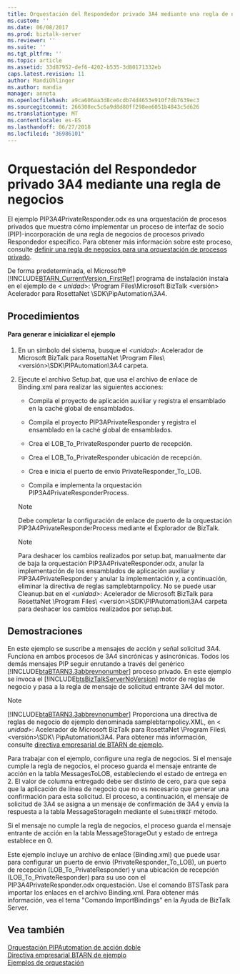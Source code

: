 ```yaml
---
title: Orquestación del Respondedor privado 3A4 mediante una regla de negocios | Microsoft Docs
ms.custom: ''
ms.date: 06/08/2017
ms.prod: biztalk-server
ms.reviewer: ''
ms.suite: ''
ms.tgt_pltfrm: ''
ms.topic: article
ms.assetid: 33d87952-def6-4202-b535-3d80171332eb
caps.latest.revision: 11
author: MandiOhlinger
ms.author: mandia
manager: anneta
ms.openlocfilehash: a9ca606aa3d8ce6cdb74d4653e910f7db7639ec3
ms.sourcegitcommit: 266308ec5c6a9d8d80ff298ee6051b4843c5d626
ms.translationtype: MT
ms.contentlocale: es-ES
ms.lasthandoff: 06/27/2018
ms.locfileid: "36986101"
---
```

# <a name="3a4-private-responder-orchestration-using-a-business-rule"></a>Orquestación del Respondedor privado 3A4 mediante una regla de negocios
El ejemplo PIP3A4PrivateResponder.odx es una orquestación de procesos privados que muestra cómo implementar un proceso de interfaz de socio (PIP)-incorporación de una regla de negocios de procesos privado Respondedor específico. Para obtener más información sobre este proceso, consulte [definir una regla de negocios para una orquestación de procesos privado](../../adapters-and-accelerators/accelerator-rosettanet/defining-a-business-rule-for-a-private-process-orchestration.md).  
  
 De forma predeterminada, el Microsoft® [!INCLUDE[BTARN_CurrentVersion_FirstRef](../../includes/btarn-currentversion-firstref-md.md)] programa de instalación instala en el ejemplo de \< *unidad*\>: \Program Files\Microsoft BizTalk \<versión\> Acelerador para RosettaNet \SDK\PipAutomation\3A4.  
  
## <a name="procedures"></a>Procedimientos  
  
#### <a name="to-build-and-initialize-this-sample"></a>Para generar e inicializar el ejemplo  
  
1.  En un símbolo del sistema, busque el  *\<unidad\>*: Acelerador de Microsoft BizTalk para RosettaNet \Program Files\ \<versión\>\SDK\PIPAutomation\3A4 carpeta.  
  
2.  Ejecute el archivo Setup.bat, que usa el archivo de enlace de Binding.xml para realizar las siguientes acciones:  
  
    -   Compila el proyecto de aplicación auxiliar y registra el ensamblado en la caché global de ensamblados.  
  
    -   Compila el proyecto PIP3APrivateResponder y registra el ensamblado en la caché global de ensamblados.  
  
    -   Crea el LOB_To_PrivateResponder puerto de recepción.  
  
    -   Crea el LOB_To_PrivateResponder ubicación de recepción.  
  
    -   Crea e inicia el puerto de envío PrivateResponder_To_LOB.  
  
    -   Compila e implementa la orquestación PIP3A4PrivateResponderProcess.  
  
    > [!NOTE]
    >  Debe completar la configuración de enlace de puerto de la orquestación PIP3A4PrivateResponderProcess mediante el Explorador de BizTalk.  
  
    > [!NOTE]
    >  Para deshacer los cambios realizados por setup.bat, manualmente dar de baja la orquestación PIP3A4PrivateResponder.odx, anular la implementación de los ensamblados de aplicación auxiliar y PIP3A4PrivateResponder y anular la implementación y, a continuación, eliminar la directiva de reglas samplebtarnpolicy. No se puede usar Cleanup.bat en el  *\<unidad\>*: Acelerador de Microsoft BizTalk para RosettaNet \Program Files\ \<versión\>\SDK\PIPAutomation\3A4 carpeta para deshacer los cambios realizados por setup.bat.  
  
## <a name="demonstrates"></a>Demostraciones  
 En este ejemplo se suscribe a mensajes de acción y señal solicitud 3A4. Funciona en ambos procesos de 3A4 sincrónicas y asincrónicas. Todos los demás mensajes PIP seguir enrutando a través del genérico [!INCLUDE[btaBTARN3.3abbrevnonumber](../../includes/btabtarn3-3abbrevnonumber-md.md)] proceso privado. En este ejemplo se invoca el [!INCLUDE[btsBizTalkServerNoVersion](../../includes/btsbiztalkservernoversion-md.md)] motor de reglas de negocio y pasa a la regla de mensaje de solicitud entrante 3A4 del motor.  
  
> [!NOTE]
>  [!INCLUDE[btaBTARN3.3abbrevnonumber](../../includes/btabtarn3-3abbrevnonumber-md.md)] Proporciona una directiva de reglas de negocio de ejemplo denominada samplebtarnpolicy.XML, en \< *unidad*\>: Acelerador de Microsoft BizTalk para RosettaNet \Program Files\ \<versión\>\SDK\ PipAutomation\3A4. Para obtener más información, consulte [directiva empresarial de BTARN de ejemplo](../../adapters-and-accelerators/accelerator-rosettanet/sample-btarn-business-policy.md).  
  
 Para trabajar con el ejemplo, configure una regla de negocios. Si el mensaje cumple la regla de negocios, el proceso guarda el mensaje entrante de acción en la tabla MessagesToLOB, estableciendo el estado de entrega en 2. El valor de columna entregado debe ser distinto de cero, para que sepa que la aplicación de línea de negocio que no es necesario que generar una confirmación para esta solicitud. El proceso, a continuación, el mensaje de solicitud de 3A4 se asigna a un mensaje de confirmación de 3A4 y envía la respuesta a la tabla MessageStorageIn mediante el `SubmitRNIF` método.  
  
 Si el mensaje no cumple la regla de negocios, el proceso guarda el mensaje entrante de acción en la tabla MessageStorageOut y estado de entrega establece en 0.  
  
 Este ejemplo incluye un archivo de enlace (Binding.xml) que puede usar para configurar un puerto de envío (PrivateResponder_To_LOB), un puerto de recepción (LOB_To_PrivateResponder) y una ubicación de recepción (LOB_To_PrivateResponder) para su uso con el PIP3A4PrivateResponder.odx orquestación. Use el comando BTSTask para importar los enlaces en el archivo Binding.xml. Para obtener más información, vea el tema "Comando ImportBindings" en la Ayuda de BizTalk Server.  
  
## <a name="see-also"></a>Vea también  
 [Orquestación PIPAutomation de acción doble](../../adapters-and-accelerators/accelerator-rosettanet/double-action-pipautomation-orchestration.md)   
 [Directiva empresarial BTARN de ejemplo](../../adapters-and-accelerators/accelerator-rosettanet/sample-btarn-business-policy.md)   
 [Ejemplos de orquestación](../../adapters-and-accelerators/accelerator-rosettanet/orchestration-samples.md)